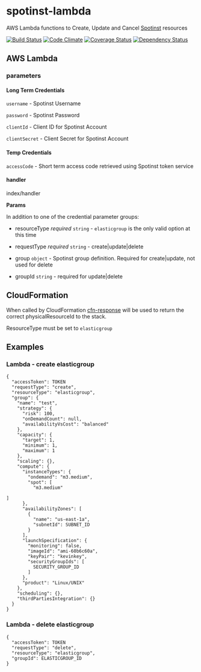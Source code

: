 # spotinst-lambda

AWS Lambda functions to Create, Update and Cancel [Spotinst](http://spotinst.com) resources


[![Build
Status](https://travis-ci.org/SungardAS/spotinst-lambda.svg?branch=master)](https://travis-ci.org/SungardAS/spotinst-lambda?branch=master)
[![Code
Climate](https://codeclimate.com/github/SungardAS/spotinst-lambda/badges/gpa.svg?branch=master)](https://codeclimate.com/github/SungardAS/spotinst-lambda?branch=master)
[![Coverage
Status](https://coveralls.io/repos/SungardAS/spotinst-lambda/badge.svg?branch=master)](https://coveralls.io/r/SungardAS/spotinst-lambda?branch=master)
[![Dependency
Status](https://david-dm.org/SungardAS/spotinst-lambda.svg?branch=master)](https://david-dm.org/SungardAS/spotinst-lambda?branch=master)

## AWS Lambda

### parameters

#### Long Term Credentials

`username` - Spotinst Username

`password` - Spotinst Password

`clientId` - Client ID for Spotinst Account

`clientSecret` - Client Secret for Spotinst Account

#### Temp Credentials

`accessCode` - Short term access code retrieved using Spotinst token
service


#### handler
index/handler

**Params**

In addition to one of the credential parameter groups:

- resourceType *required* `string` - `elasticgroup` is the only valid
  option at this time

- requestType *required* `string` - create|update|delete

- group `object` - Spotinst group definition. Required for create|update, not used for delete

- groupId `string` - required for update|delete



## CloudFormation

When called by CloudFormation [cfn-response](http://docs.aws.amazon.com/AWSCloudFormation/latest/UserGuide/aws-properties-lambda-function-code.html#cfn-lambda-function-code-cfnresponsemodule)
will be used to return the correct physicalResourceId to the stack.

ResourceType must be set to `elasticgroup`


## Examples

### Lambda - create elasticgroup

    {
      "accessToken": TOKEN
      "requestType": "create",
      "resourceType": "elasticgroup",
      "group": {
        "name": "test",
        "strategy": {
          "risk": 100,
          "onDemandCount": null,
          "availabilityVsCost": "balanced"
        },
        "capacity": {
          "target": 1,
          "minimum": 1,
          "maximum": 1
        },
        "scaling": {},
        "compute": {
          "instanceTypes": {
            "ondemand": "m3.medium",
            "spot": [
              "m3.medium"
                                                                                                                                    ]
          },
          "availabilityZones": [
            {
              "name": "us-east-1a",
              "subnetId": SUBNET_ID
            }
          ],
          "launchSpecification": {
            "monitoring": false,
            "imageId": "ami-60b6c60a",
            "keyPair": "kevinkey",
            "securityGroupIds": [
              SECURITY_GROUP_ID
            ]
          },
          "product": "Linux/UNIX"
        },
        "scheduling": {},
        "thirdPartiesIntegration": {}
      }
    }

### Lambda - delete elasticgroup

    {
      "accessToken": TOKEN
      "requestType": "delete",
      "resourceType": "elasticgroup",
      "groupId": ELASTICGROUP_ID
    }
